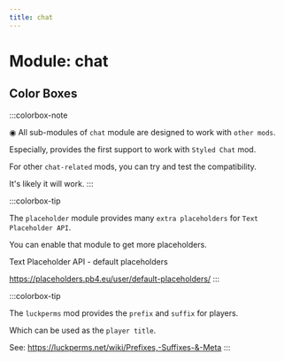 ```yaml
---
title: chat
---
```



# Module: chat

## Color Boxes

:::colorbox-note

◉ All sub-modules of `chat` module are designed to work with `other mods`.

Especially, provides the first support to work with `Styled Chat` mod.

For other `chat-related` mods, you can try and test the compatibility.

It's likely it will work.
:::

:::colorbox-tip

The `placeholder` module provides many `extra placeholders` for `Text Placeholder API`.

You can enable that module to get more placeholders.



Text Placeholder API - default placeholders

https://placeholders.pb4.eu/user/default-placeholders/
:::

:::colorbox-tip

The `luckperms` mod provides the `prefix` and `suffix` for players.

Which can be used as the `player title`.



See: https://luckperms.net/wiki/Prefixes,-Suffixes-&-Meta
:::

